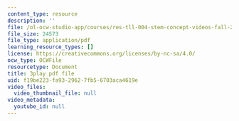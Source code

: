```yaml
---
content_type: resource
description: ''
file: /ol-ocw-studio-app/courses/res-tll-004-stem-concept-videos-fall-2013/f19be223fa9329627fb56703aca4619e_IEPuLyxRmJc.pdf
file_size: 24573
file_type: application/pdf
learning_resource_types: []
license: https://creativecommons.org/licenses/by-nc-sa/4.0/
ocw_type: OCWFile
resourcetype: Document
title: 3play pdf file
uid: f19be223-fa93-2962-7fb5-6703aca4619e
video_files:
  video_thumbnail_file: null
video_metadata:
  youtube_id: null
---
```

